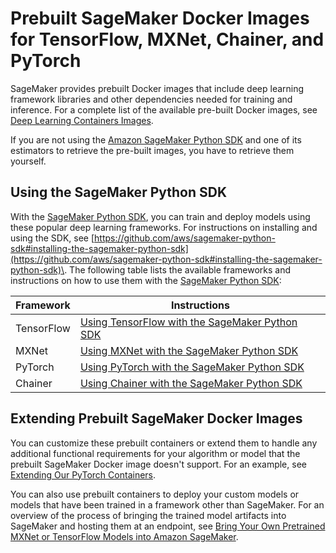 # Prebuilt SageMaker Docker Images for TensorFlow, MXNet, Chainer, and PyTorch<a name="pre-built-containers-frameworks-deep-learning"></a>

SageMaker provides prebuilt Docker images that include deep learning framework libraries and other dependencies needed for training and inference\. For a complete list of the available pre\-built Docker images, see [Deep Learning Containers Images](https://github.com/aws/deep-learning-containers/blob/master/available_images.md)\. 

If you are not using the [Amazon SageMaker Python SDK](https://sagemaker.readthedocs.io) and one of its estimators to retrieve the pre\-built images, you have to retrieve them yourself\.

## Using the SageMaker Python SDK<a name="pre-built-containers-frameworks-deep-learning-sdk"></a>

With the [SageMaker Python SDK](https://github.com/aws/sagemaker-python-sdk#installing-the-sagemaker-python-sdk), you can train and deploy models using these popular deep learning frameworks\. For instructions on installing and using the SDK, see [https://github.com/aws/sagemaker-python-sdk#installing-the-sagemaker-python-sdk](https://github.com/aws/sagemaker-python-sdk#installing-the-sagemaker-python-sdk)\. The following table lists the available frameworks and instructions on how to use them with the [SageMaker Python SDK](https://github.com/aws/sagemaker-python-sdk#installing-the-sagemaker-python-sdk):


| Framework | Instructions | 
| --- | --- | 
| TensorFlow |  [Using TensorFlow with the SageMaker Python SDK](https://sagemaker.readthedocs.io/en/stable/using_tf.html)  | 
| MXNet |  [Using MXNet with the SageMaker Python SDK](https://sagemaker.readthedocs.io/en/stable/using_mxnet.html)  | 
| PyTorch |  [Using PyTorch with the SageMaker Python SDK](https://sagemaker.readthedocs.io/en/stable/using_pytorch.html)  | 
| Chainer |  [Using Chainer with the SageMaker Python SDK](https://sagemaker.readthedocs.io/en/stable/using_chainer.html)  | 

## Extending Prebuilt SageMaker Docker Images<a name="pre-built-containers-frameworks-deep-learning-adapt"></a>

You can customize these prebuilt containers or extend them to handle any additional functional requirements for your algorithm or model that the prebuilt SageMaker Docker image doesn't support\. For an example, see [Extending Our PyTorch Containers](https://sagemaker-examples.readthedocs.io/en/latest/advanced_functionality/pytorch_extending_our_containers/pytorch_extending_our_containers.html)\. 

You can also use prebuilt containers to deploy your custom models or models that have been trained in a framework other than SageMaker\. For an overview of the process of bringing the trained model artifacts into SageMaker and hosting them at an endpoint, see [Bring Your Own Pretrained MXNet or TensorFlow Models into Amazon SageMaker](https://aws.amazon.com/blogs/machine-learning/bring-your-own-pre-trained-mxnet-or-tensorflow-models-into-amazon-sagemaker/)\.